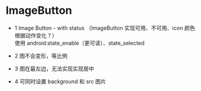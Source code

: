 # ImageButton

- 1 Image Button - with status （ImageButton 实现可用、不可用、icon 颜色根据动作变化？）  
  使用 android:state_enable（更可读）、state_selected

- 2 图不会变形，等比例
- 3 图在最左边，无法实现实现居中
- 4 可同时设置 background 和 src 图片
